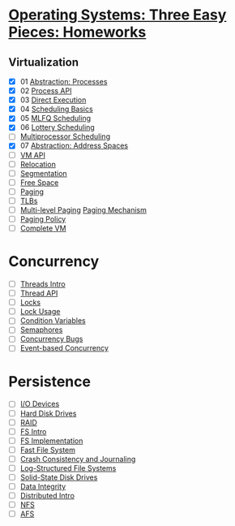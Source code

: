 # [Operating Systems: Three Easy Pieces: Homeworks](https://github.com/remzi-arpacidusseau/ostep-homework/)

## Virtualization

- [x] 01 [Abstraction: Processes](http://www.cs.wisc.edu/~remzi/OSTEP/cpu-intro.pdf)
- [x] 02 [Process API](http://www.cs.wisc.edu/~remzi/OSTEP/cpu-api.pdf)
- [x] 03 [Direct Execution](http://www.cs.wisc.edu/~remzi/OSTEP/cpu-mechanisms.pdf)
- [x] 04 [Scheduling Basics](http://www.cs.wisc.edu/~remzi/OSTEP/cpu-sched.pdf)
- [x] 05 [MLFQ Scheduling](http://www.cs.wisc.edu/~remzi/OSTEP/cpu-sched-mlfq.pdf)
- [x] 06 [Lottery Scheduling](http://www.cs.wisc.edu/~remzi/OSTEP/cpu-sched-lottery.pdf)
- [ ] [Multiprocessor Scheduling](http://www.cs.wisc.edu/~remzi/OSTEP/cpu-sched-multi.pdf)
- [x] 07 [Abstraction: Address Spaces](http://www.cs.wisc.edu/~remzi/OSTEP/vm-intro.pdf)
- [ ] [VM API](http://www.cs.wisc.edu/~remzi/OSTEP/vm-api.pdf)
- [ ] [Relocation](http://www.cs.wisc.edu/~remzi/OSTEP/vm-mechanism.pdf)
- [ ] [Segmentation](http://www.cs.wisc.edu/~remzi/OSTEP/vm-segmentation.pdf)
- [ ] [Free Space](http://www.cs.wisc.edu/~remzi/OSTEP/vm-freespace.pdf)
- [ ] [Paging](http://www.cs.wisc.edu/~remzi/OSTEP/vm-paging.pdf)
- [ ] [TLBs](http://www.cs.wisc.edu/~remzi/OSTEP/vm-tlbs.pdf)
- [ ] [Multi-level Paging](http://www.cs.wisc.edu/~remzi/OSTEP/vm-smalltables.pdf)
[Paging Mechanism](http://www.cs.wisc.edu/~remzi/OSTEP/vm-beyondphys.pdf)
- [ ] [Paging Policy](http://www.cs.wisc.edu/~remzi/OSTEP/vm-beyondphys-policy.pdf)
- [ ] [Complete VM](http://www.cs.wisc.edu/~remzi/OSTEP/vm-complete.pdf)

# Concurrency

- [ ] [Threads Intro](http://www.cs.wisc.edu/~remzi/OSTEP/threads-intro.pdf)
- [ ] [Thread API](http://www.cs.wisc.edu/~remzi/OSTEP/threads-api.pdf)
- [ ] [Locks](http://www.cs.wisc.edu/~remzi/OSTEP/threads-locks.pdf)
- [ ] [Lock Usage](http://www.cs.wisc.edu/~remzi/OSTEP/threads-locks-usage.pdf)
- [ ] [Condition Variables](http://www.cs.wisc.edu/~remzi/OSTEP/threads-cv.pdf)
- [ ] [Semaphores](http://www.cs.wisc.edu/~remzi/OSTEP/threads-sema.pdf)
- [ ] [Concurrency Bugs](http://www.cs.wisc.edu/~remzi/OSTEP/threads-bugs.pdf)
- [ ] [Event-based Concurrency](http://www.cs.wisc.edu/~remzi/OSTEP/threads-events.pdf)

# Persistence

- [ ] [I/O Devices](http://www.cs.wisc.edu/~remzi/OSTEP/file-devices.pdf)
- [ ] [Hard Disk Drives](http://www.cs.wisc.edu/~remzi/OSTEP/file-disks.pdf)
- [ ] [RAID](http://www.cs.wisc.edu/~remzi/OSTEP/file-raid.pdf)
- [ ] [FS Intro](http://www.cs.wisc.edu/~remzi/OSTEP/file-intro.pdf)
- [ ] [FS Implementation](http://www.cs.wisc.edu/~remzi/OSTEP/file-implementation.pdf)
- [ ] [Fast File System](http://www.cs.wisc.edu/~remzi/OSTEP/file-ffs.pdf)
- [ ] [Crash Consistency and Journaling](http://www.cs.wisc.edu/~remzi/OSTEP/file-journaling.pdf)
- [ ] [Log-Structured File Systems](http://www.cs.wisc.edu/~remzi/OSTEP/file-lfs.pdf)
- [ ] [Solid-State Disk Drives](http://www.cs.wisc.edu/~remzi/OSTEP/file-ssd.pdf)
- [ ] [Data Integrity](http://www.cs.wisc.edu/~remzi/OSTEP/file-integrity.pdf)
- [ ] [Distributed Intro](http://www.cs.wisc.edu/~remzi/OSTEP/dist-intro.pdf)
- [ ] [NFS](http://www.cs.wisc.edu/~remzi/OSTEP/dist-nfs.pdf)
- [ ] [AFS](http://www.cs.wisc.edu/~remzi/OSTEP/dist-afs.pdf)

